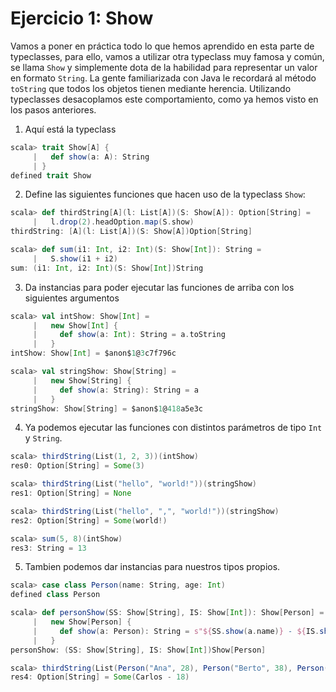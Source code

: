 # Ejercicio 1: Show

Vamos a poner en práctica todo lo que hemos aprendido en esta parte de typeclasses, para ello, vamos a utilizar otra typeclass muy famosa y común, se llama `Show` y simplemente dota de la habilidad para representar un valor en formato `String`. La gente familiarizada con Java le recordará al método `toString` que todos los objetos tienen mediante herencia. Utilizando typeclasses desacoplamos este comportamiento, como ya hemos visto en los pasos anteriores.

1. Aquí está la typeclass

```scala
scala> trait Show[A] {
     |   def show(a: A): String
     | }
defined trait Show
```

2. Define las siguientes funciones que hacen uso de la typeclass `Show`:

```scala
scala> def thirdString[A](l: List[A])(S: Show[A]): Option[String] =
     |   l.drop(2).headOption.map(S.show)
thirdString: [A](l: List[A])(S: Show[A])Option[String]

scala> def sum(i1: Int, i2: Int)(S: Show[Int]): String =
     |   S.show(i1 + i2)
sum: (i1: Int, i2: Int)(S: Show[Int])String
```

3. Da instancias para poder ejecutar las funciones de arriba con los siguientes argumentos

```scala
scala> val intShow: Show[Int] =
     |   new Show[Int] {
     |     def show(a: Int): String = a.toString
     |   }
intShow: Show[Int] = $anon$1@3c7f796c

scala> val stringShow: Show[String] =
     |   new Show[String] {
     |     def show(a: String): String = a
     |   }
stringShow: Show[String] = $anon$1@418a5e3c
```

4. Ya podemos ejecutar las funciones con distintos parámetros de tipo `Int` y `String`.

```scala
scala> thirdString(List(1, 2, 3))(intShow)
res0: Option[String] = Some(3)

scala> thirdString(List("hello", "world!"))(stringShow)
res1: Option[String] = None

scala> thirdString(List("hello", ",", "world!"))(stringShow)
res2: Option[String] = Some(world!)

scala> sum(5, 8)(intShow)
res3: String = 13
```

5. Tambien podemos dar instancias para nuestros tipos propios.

```scala
scala> case class Person(name: String, age: Int)
defined class Person

scala> def personShow(SS: Show[String], IS: Show[Int]): Show[Person] =
     |   new Show[Person] {
     |     def show(a: Person): String = s"${SS.show(a.name)} - ${IS.show(a.age)}"
     |   }
personShow: (SS: Show[String], IS: Show[Int])Show[Person]

scala> thirdString(List(Person("Ana", 28), Person("Berto", 38), Person("Carlos", 18)))(personShow(stringShow, intShow))
res4: Option[String] = Some(Carlos - 18)
```
